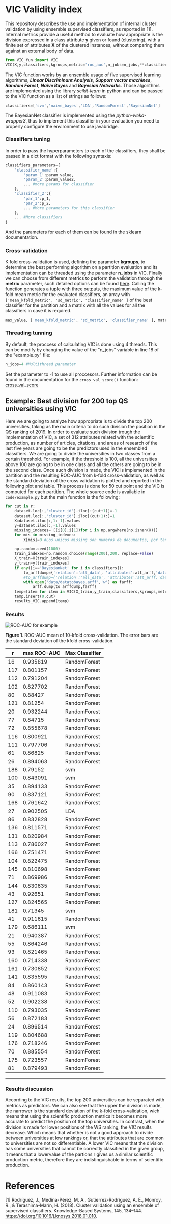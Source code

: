 # VIC Validity index 
This repository describes the use and implementation of internal cluster validation by using ensemble supervised classifiers, as reported in [1]. Internal metrics provide a useful method to evaluate how appropriate is the division expressed in a class attribute **y** given or found (clustering), with a finite set of attributes **X** of the clustered instances, without comparing them against an external body of data.

```python
from VIC_fun import VIC
VIC(X,y,classifiers,kgroups,metric='roc_auc',n_jobs=n_jobs,**classifiers_parameters)
```

The VIC function works by an ensemble usage of five supervised learning algorithms, ***Linear Discriminant Analysis***, ***Support vector machines***, ***Random Forest***, ***Naive Bayes*** and ***Bayesian Networks***. Those algorithms are implemented using the library *scikit-learn* in python and can be passed to the VIC function as a list of strings as follows:
```python
classifiers=['svm','naive_bayes','LDA','RandomForest','BayesianNet']
```
The BayesianNet classifier is implemented using the *python-weka-wrapper3*, thus to implement this classifier in your evaluation you need to properly configure the environment to use javabridge.

### Classifiers tuning
In order to pass the hyperparameters to each of the classifiers, they shall be passed in a dict format with the following syntaxis:

```python
classifiers_parameters={
    'classifier_name':{
        'param_1':param_value,
        'param_2':param_value2,
        ... #more params for classifier
    },
    'classifier_2':{
        'par_1':p_1,
        'par_2':p_2,
        ... #More parameters for this classifier
    },
    ... #More classifiers
}
```
And the parameters for each of them can be found in the sklearn documentation.

### Cross-validation
K fold cross-validation is used, defining the parameter **kgroups**, to determine the best performing algorithm on a partition evaluation and its implementation can be threaded using the parameter **n_jobs** in VIC. Finally we can choose from different metrics to perform the validation through the **metric** parameter, such detailed options can be found [here](https://scikit-learn.org/stable/modules/classes.html#sklearn-metrics-metrics).
Calling the function generates a tuple with three outputs, the maximum value of the k-fold mean metric for the evaluated classifiers, an array with ``['mean_kfold_metric', 'sd_metric', 'classifier_name' ]`` of the best classifier for the partition and a matrix with all the values for all the classifiers in case it is required.
```python
max_value, ['mean_kfold_metric', 'sd_metric', 'classifier_name' ], matrix= VIC(X,y,...)
```
### Threading tunning
By default, the proccess of calculating VIC is done using 4 threads. This can be modify by changing the value of the "n_jobs" variable in line 18 of the "example.py" file:

```python
n_jobs=4 #Multithread parameter
```
Set the parameter to -1 to use all proccesors. Further information can be found in the documentation for the ``cross_val_score()`` function: [cross_val_score](https://scikit-learn.org/stable/modules/generated/sklearn.model_selection.cross_val_score.html)

## Example: Best division for 200 top QS universities using VIC
Here we are going to analyze how appropriate is to divide the top 200 universities, taking as the main criteria to do such division the position in the QS ranking of 2019. In order to evaluate such division trough the implementation of VIC, a set of 312 attributes related with the scientific production, as number of articles, citations, and areas of research of the last five years are going to be the predictors used in the ensembled classifiers. 
We are going to divide the universities in two classes from a certain threshold. For example, if the threshold is 100, all the universities above 100 are going to be in one class and all the others are going to be in the second class. 
Once such division is made, the VIC is implemented in the partition and the resulting ROC-AUC from k-fold cross-validation, as well as the standard deviation of the cross validation is plotted and reported in the following plot and table.
This process is done for 50 cut point and the VIC is computed for each partition. The whole source code is available in ``code/example.py`` but the main function is the following:
```python
for cut in r:
    dataset.loc[:,'cluster_id'].iloc[:(cut+1)]=-1
    dataset.loc[:,'cluster_id'].iloc[(cut+1):]=1
    X=dataset.iloc[:,1:-1].values
    y=dataset.iloc[:,-1].values
    missing_indexes= [(i[0],i[1])for i in np.argwhere(np.isnan(X))]
    for mis in missing_indexes:
        X[mis]=0 #Los unicos missing son numeros de documentos, por tanto quiere decir que no hay documentos registrados

    np.random.seed(1000)
    train_indexes=np.random.choice(range(200),200, replace=False)
    X_train=X[train_indexes]
    y_train=y[train_indexes]
    if any([i=='BayesianNet' for i in classifiers]):
        to_arffdump={'relation':'all_data', 'attributes':att_arff,'data':list(np.column_stack((X,np.array([str(j) for j in y]))))}
        #to_arffdump={'relation':'all_data', 'attributes':att_arff,'data':list(X)}
        with open('data/datatobayes.arff','w') as farff:
            arff.dump(to_arffdump,farff)  
    temp=[item for item in VIC(X_train,y_train,classifiers,kgroups,metric='roc_auc',n_jobs=n_jobs,**classifiers_parameters)]
    temp.insert(0,cut)
    results_VIC.append(temp)
```

### Results 
![ROC-AUC for example](images/VIC_results.png)

**Figure 1**. ROC-AUC mean of 10-kfold cross-validation. The error bars are the standard deviation of the kfold cross-validation. 


|r   | max ROC-AUC   |Max Classifier|
|--- | --------  |------------|
| 16 | 0.935819  |RandomForest|
|117 | 0.801157  |RandomForest|
|112 | 0.791204  |RandomForest|
|102 | 0.827702  |RandomForest|
| 80 | 0.88427   |RandomForest|
|121 | 0.81254   |RandomForest|
| 20 | 0.932244  |RandomForest|
| 77 | 0.84715   |RandomForest|
| 72 | 0.855678  |RandomForest|
|116 | 0.800921  |RandomForest|
|111 | 0.797706  |RandomForest|
| 61 | 0.86825   |RandomForest|
| 26 | 0.894063  |RandomForest|
|188 | 0.79152   |svm|
|100 | 0.843091  |svm|
| 35 | 0.894133  |RandomForest|
| 90 | 0.837121  |RandomForest|
|168 | 0.761642  |RandomForest|
| 27 | 0.902505  |LDA|
| 86 | 0.832828  |RandomForest|
|136 | 0.811571  |RandomForest|
|131 | 0.820984  |RandomForest|
|113 | 0.786027  |RandomForest|
|166 | 0.751471  |RandomForest|
|104 | 0.822475  |RandomForest|
|145 | 0.810698  |RandomForest|
| 71 | 0.869986  |RandomForest|
|144 | 0.830635  |RandomForest|
| 43 | 0.92651   |RandomForest|
|127 | 0.824565  |RandomForest|
|181 | 0.71345   |svm         |
| 41 | 0.911615  |RandomForest|
|179 | 0.686111  |svm         |
| 21 | 0.940387  |RandomForest|
| 55 | 0.864246  |RandomForest|
| 93 | 0.821465  |RandomForest|
|160 | 0.714338  |RandomForest|
|161 | 0.730852  |RandomForest|
|141 | 0.835595  |RandomForest|
| 84 | 0.860143  |RandomForest|
| 48 | 0.911083  |RandomForest|
| 52 | 0.902238  |RandomForest|
|110 | 0.793035  |RandomForest|
| 56 | 0.872183  |RandomForest|
| 24 | 0.896514  |RandomForest|
|119 | 0.804688  |RandomForest|
|176 | 0.718246  |RandomForest|
| 70 | 0.885554  |RandomForest|
|175 | 0.723557  |RandomForest|
| 81 | 0.879493  |RandomForest|
---  --------  ------------


### Results discussion
According to the VIC results, the top 200 universities can be separated with metrics as predictors. We can also see that the upper the division is made, the narrower is the standard deviation of the k-fold cross-validation, wich means that using the scientific production metrics it becomes more accurate to predict the position of the top universities. In contrast, when the division is made for lower positions of the WS ranking, the VIC results decrease. Which means that whether is not a good approach to divide between universities at low rankings or, that the attributes that are common to universities are not so differentiable. A lower VIC means that the division has some universities that cannot be correctly classified in the given group, it means that a lowervalue of the partions r gives us a similar scientific production metric, therefore they are indistinguishable in terms of scientific production.


# References
[1] Rodríguez, J., Medina-Pérez, M. A., Gutierrez-Rodríguez, A. E., Monroy, R., & Terashima-Marín, H. (2018). Cluster validation using an ensemble of supervised classifiers. Knowledge-Based Systems, 145, 134–144. https://doi.org/10.1016/j.knosys.2018.01.010.
